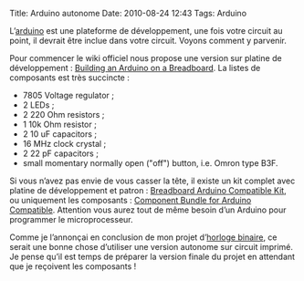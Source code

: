 Title: Arduino autonome
Date: 2010-08-24 12:43
Tags: Arduino

L’[arduino](|filename|/D.I.Y./decouvrez-lelectronique-libre-avec-larduino.md)
est une plateforme de développement, une fois votre circuit au point, il devrait
être inclue dans votre circuit. Voyons comment y parvenir.

Pour commencer le wiki officiel nous propose une version sur platine de
développement : [Building an Arduino on a
Breadboard](http://www.arduino.cc/en/Main/Standalone). La listes de composants
est très succincte :

* 7805 Voltage regulator ;
* 2 LEDs ;
* 2 220 Ohm resistors ;
* 1 10k Ohm resistor ;
* 2 10 uF capacitors ;
* 16 MHz clock crystal ;
* 2 22 pF capacitors ;
* small momentary normally open ("off") button, i.e. Omron type B3F.

Si vous n’avez pas envie de vous casser la tête, il existe un kit complet avec
platine de développement et patron : [Breadboard Arduino Compatible
Kit](http://www.oomlout.co.uk/component-bundle-for-arduino-compatible-arcb-p-227.html),
ou uniquement les composants : [Component Bundle for Arduino
Compatible](http://www.oomlout.co.uk/breadboard-arduino-compatible-kit-bbac-p-211.html).
Attention vous aurez tout de même besoin d’un Arduino pour programmer le
microprocesseur.

Comme je l’annonçai en conclusion de mon projet d’[horloge
binaire](|filename|/D.I.Y./realiser-une-horloge-de-geek.md),
ce serait une bonne chose d’utiliser une version autonome sur circuit imprimé.
Je pense qu’il est temps de préparer la version finale du projet en attendant
que je reçoivent les composants !
